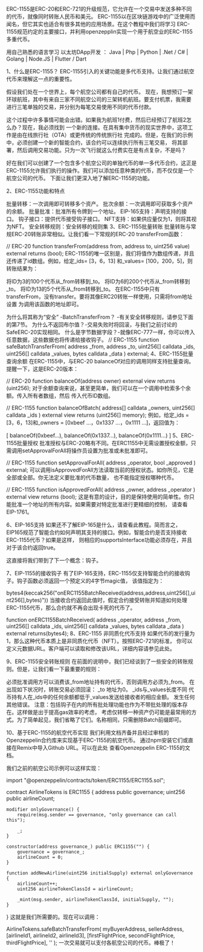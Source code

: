 ERC-1155是ERC-20和ERC-721的升级规范，它允许在一个交易中发送多种不同的代币，就像同时转账人民币和美元。 ERC-1155以在区块链游戏中的广泛使用而闻名，但它其实也适合有很多其他的应用场景。在这个教程中我们将学习 ERC-1155规范约定的主要接口，并利用openzepplin实现一个用于航空业的ERC-1155多重代币。

 

用自己熟悉的语言学习 以太坊DApp开发 ： Java | Php | Python | .Net / C# | Golang | Node.JS | Flutter / Dart

1、什么是ERC-1155？
ERC-1155引入的关键功能是多代币支持。让我们通过航空代币来理解这一点的重要性。

假设我们处在一个世界上，每个航空公司都有自己的代币。 现在，我想预订一架环球航班，其中有来自三家不同航空公司的三架转机航班。要支付机票，我需要 进行三笔单独的交易，并分别为每笔交易使用不同的代币付款。

这个过程中许多事情可能会出错。如果我为航班1付费，然后已经预订了航班2怎么办？现在，我必须找到 一个新的连接。在具有集中货币的现实世界中，这项工作是由在线旅行社（OTA）或更传统的传统旅行社 完成的。但是，在我们的示例中，必须创建一个新的智能合约，该合约可以连续执行所有三笔交易， 将其部署，然后调用交易功能。只为一次飞行就这么付费实在是有点复杂，不是吗？

好在我们可以创建了一个包含多个航空公司的单独代币的单一多代币合约，这正是 ERC-1155允许我们执行的操作。我们可以添加任意种类的代币，而不仅仅是一个航空公司的代币。 下面让我们更深入地了解ERC-1155的功能。

2、ERC-1155功能和特点


批量转移：一次调用即可转移多个资产。
批次余额：一次调用即可获取多个资产的余额。
批量批准：批准所有令牌到一个地址。
EIP-165支持：声明支持的接口。
钩子接口：提供代币接受钩子接口。
NFT支持：如果供应量仅为1，则将其视为NFT。
安全转移规则：安全转移的规则集
3、ERC-1155批量转账
批量转账与常规ERC-20转账非常相似。让我们看一下常规的ERC-20 transferFrom函数：

// ERC-20
function transferFrom(address from, address to, uint256 value) external returns (bool);
ERC-1155的唯一区别是，我们将值作为数组传递，并且还传递了id数组。例如，给定_ids= [3，6，13] 和_values= [100，200，5]，则转账结果为：

将ID为3的100个代币从_from转移到_to。
将ID为6的200个代币从_from转移到_to。
将ID为13的5个代币从_from转移到_to。
在ERC-1155中只有transferFrom，没有transfer。要将其像ERC20转账一样使用，只需将from地址设置 为调用该函数的地址即可。

为什么将其称为“安全” -BatchTransferFrom？ -有关安全转移规则，请参见下面的第7节。
为什么不返回布尔值？-交易失败时将回滚，与我们之前讨论的SafeERC-20实现相同。
什么是字节数据字段？-就像ERC-777一样，你可以传入任意数据，这些数据也将传递给接收钩子。
// ERC-1155
function safeBatchTransferFrom(
    address _from,
    address _to,
    uint256[] calldata _ids,
    uint256[] calldata _values,
    bytes calldata _data
) external;
4、ERC-1155批量查询余额
在ERC-1155中，与ERC-20 balanceOf对应的调用同样支持批量查询。提醒一下，这是ERC-20版本：

// ERC-20
function balanceOf(address owner) external view returns (uint256);
对于余额查询来说，甚至更简单，我们可以在一个调用中检索多个余额。传入所有者数组，然后 传入代币ID数组。

// ERC-1155
function balanceOfBatch(
    address[] calldata _owners,
    uint256[] calldata _ids
) external view returns (uint256[] memory);
例如，给定_ids = [3，6，13]和_owners = [0xbeef …，0x1337 …，0x1111 …]，返回值为：

[
  balanceOf(0xbeef...),
  balanceOf(0x1337...),
  balanceOf(0x1111...)
]
5、ERC-1155批量授权
批准授权与ERC-20略有不同。在ERC1155中无需设置授权金额，只需调用setApprovalForAll将操作员设置为批准或未批准即可。

// ERC-1155
function setApprovalForAll(
    address _operator,
    bool _approved
) external;
可以调用isApprovedForAll方法读取当前的授权状态。如你所见，它是全部或全部。你无法定义要批准的代币数量， 也不能指定授权哪种代币。

// ERC-1155
function isApprovedForAll(
    address _owner,
    address _operator
) external view returns (bool);
这是有意的设计，目的是保持使用的简单性。你只能批准一个地址的所有内容。如果需要对特定批准进行更精细的控制， 请查看EIP-1761。

6、EIP-165支持
如果还不了解EIP-165是什么，请查看此教程。简而言之， EIP165规范了智能合约如何声明其支持的接口。例如，智能合约是否支持接收ERC-1155代币？如果是这样， 则相应的supportsInterface功能必须存在，并且对于该合约返回true。

这直接将我们带到了下一个概念：钩子。

7、EIP-1155的接收钩子
有了EIP-165支持，ERC-1155仅支持智能合约的接收钩子。钩子函数必须返回一个预定义的4字节magic值， 该值指定为：

bytes4(keccak256("onERC1155BatchReceived(address,address,uint256[],uint256[],bytes)"))
当接收合约返回此值时，假定合约接受转账并知道如何处理ERC-1155代币，那么合约就不再会出现卡死的代币了。

function onERC1155BatchReceived(
    address _operator,
    address _from,
    uint256[] calldata _ids,
    uint256[] calldata _values,
    bytes calldata _data
) external returns(bytes4);
8、ERC-1155 非同质化代币支持
如果代币的发行量为1，那么这种代币本质上是非同质化代币（NFT）。按照ERC-721的标准， 你可以定义元数据URL。客户端可以读取和修改该URL，详细内容请参见此处。

9、ERC-1155安全转账规则
在前面的说明中，我们已经谈到了一些安全的转账规则。但是，让我们看一下最重要的规则：

必须批准调用方可以消费该_from地址持有的代币，否则调用方必须为_from。
在出现如下状况时，转账交易必须回滚：
_to 地址为0。
_ids与_values长度不同
代币持有人在_ids中的任何余额都低于_values发送给接收者的相应金额。
发生任何其他错误。
注意：包括钩子在内的所有批处理功能也作为不带批处理的版本存在。这样做是出于提高gas效率的考虑， 考虑仅转移一种资产仍可能是最常用的方式。为了简单起见，我们省略了它们。名称相同，只需删除Batch前缀即可。

10、基于ERC-1155的航空代币实现
我们利用文档齐备并且经过审核的Openzeppelin合约库来实现基于ERC-1155的航空代币。 通过npm安装它们或直接在Remix中导入Github URL。可以在此处 查看Openzeppelin ERC-1155的文档。

我们之前的航空公司示例可以这样实现：

import "@openzeppelin/contracts/token/ERC1155/ERC1155.sol";

contract AirlineTokens is ERC1155 {
    address public governance;
    uint256 public airlineCount;
    
    modifier onlyGovernance() {
        require(msg.sender == governance, "only governance can call this");
        
        _;
    }

    constructor(address governance_) public ERC1155("") {
        governance = governance_;
        airlineCount = 0;
    }
    
    function addNewAirline(uint256 initialSupply) external onlyGovernance {
        airlineCount++;
        uint256 airlineTokenClassId = airlineCount;

        _mint(msg.sender, airlineTokenClassId, initialSupply, "");        
    }
}
这就是我们所需要的。现在可以调用：

AirlineTokens.safeBatchTransferFrom(
  myBuyerAddress, sellerAddress, 
  [airlineId1, airlineId2, airlineId3], 
  [firstFlightPrice, secondFlightPrice, thirdFlightPrice], 
  ''
);
一次交易就可以支付各航空公司的代币。棒极了！